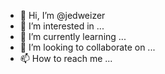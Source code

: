 - 👋 Hi, I’m @jedweizer
- 👀 I’m interested in ...
- 🌱 I’m currently learning ...
- 💞️ I’m looking to collaborate on ...
- 📫 How to reach me ...

<!---
jedweizer/jedweizer is a ✨ special ✨ repository because its `README.md` (this file) appears on your GitHub profile.
You can click the Preview link to take a look at your changes.
--->
